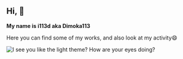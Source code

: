 ## Hi, 👋 

**My name is i113d aka Dimoka113**

Here you can find some of my works, and also look at my activity😄

<picture>
  <source media="(prefers-color-scheme: dark)" srcset="https://github-readme-stats.vercel.app/api?username=Dimoka113&show_icons=true&theme=dark">
  <img alt="I see you like the light theme? How are your eyes doing?" src="https://github-readme-stats.vercel.app/api?username=Dimoka113&show_icons=true">
</picture>

<!--
**Dimoka113/Dimoka113** is a ✨ _special_ ✨ repository because its `README.md` (this file) appears on your GitHub profile.

Here are some ideas to get you started:

- 🔭 I’m currently working on ...
- 🌱 I’m currently learning ...
- 👯 I’m looking to collaborate on ...
- 🤔 I’m looking for help with ...
- 💬 Ask me about ...
- 📫 How to reach me: ...
- 😄 Pronouns: ...
- ⚡ Fun fact: ...
-->

